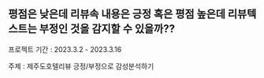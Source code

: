## 평점은 낮은데 리뷰속 내용은 긍정 혹은 평점 높은데 리뷰텍스트는 부정인 것을 감지할 수 있을까?? ##
프로젝트 기간 : 2023.3.2 - 2023.3.16



주제 : 제주도호텔리뷰 긍정/부정으로 감성분석하기


